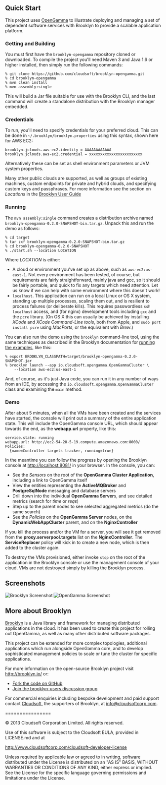 ## Quick Start

This project uses [OpenGamma](http://www.opengamma.com/) to illustrate
deploying and managing a set of dependent software services with
Brooklyn to provide a scalable application platform.

### Getting and Building

You must first have the `brooklyn-opengamma` repository cloned or
downloaded. To compile the project you'll need Maven 3 and Java 1.6 or
higher installed, then simply run the following commands:

    % git clone https://github.com/cloudsoft/brooklyn-opengamma.git
    % cd brooklyn-opengamma
    % mvn clean install
    % mvn assembly:single

This will build a Jar file suitable for use with the Brooklyn CLI,
and the last command will create a standalone distribution with the
Brooklyn manager embedded.

### Credentials

To run, you'll need to specify credentials for your preferred cloud.  This
can be done in `~/.brooklyn/brooklyn.properties` using this syntax, shown
here for AWS EC2:

    brooklyn.jclouds.aws-ec2.identity = AAAAAAAAAAAA
    brooklyn.jclouds.aws-ec2.credential = xxxxxxxxxxxxxxxxxxxxxxxx

Alternatively these can be set as shell environment parameters or JVM
system properties.

Many other public clouds are supported, as well as groups of existing
machines, custom endpoints for private and hybrid clouds, and specifying
custom keys and passphrases. For more information see the section on
_Locations_ in the [Brooklyn User Guide](http://brooklyn.io/use/guide/defining-applications/common-usage.html)

### Running

The `mvn assembly:single` command creates a distribution archive named
`brooklyn-opengamma-0.2.0-SNAPSHOT-bin.tar.gz`. Unpack this and run the
demo as follows:

    % cd target
    % tar zxf brooklyn-opengamma-0.2.0-SNAPSHOT-bin.tar.gz
    % cd brooklyn-opengamma-0.2.0-SNAPSHOT
    % ./start.sh --location LOCATION

Where *LOCATION* is either:

- A cloud or environment you've set up as above, such as `aws-ec2:us-east-1`.
    Not every environment has been tested, of course, but requirements are
    fairly straightforward, mainly java and gcc, so it should be fairly
    portable, and quick to fix any targets which need attention. Let us know if
    we can help with some environment where this doesn't work!
- `localhost`. This application can run on a local Linux or OS X system,
    standing up multiple processes, scaling them out, and is resilient to process
    failures (or deliberate kills). This requires passwordless `ssh localhost`
    access, and (for nginx) development tools including `gcc` and the `pcre`
    library. (On OS X this can usually be achieved by installing *XCode* and
    *XCode Command-Line tools*, both from Apple, and `sudo port install pcre`
    using *MacPorts*, or the equivalent with *Brew*.)

You can also run the demo using the `brooklyn` command-line tool, using the same
techniques as described in the Brooklyn documentation for [running the
examples](http://brooklyncentral.github.io/use/examples/index.html), like this:

    % export BROOKLYN_CLASSPATH=target/brooklyn-opengamma-0.2.0-SNAPSHOT.jar
    % brooklyn launch --app io.cloudsoft.opengamma.OpenGammaCluster \
        --location aws-ec2:us-east-1

And, of course, as it's just Java code, you can run it in any number of
ways from an IDE, by accessing the `io.cloudsoft.opengamma.OpenGammaCluster`
class and examining the `main` method.

### Demo

After about 5 minutes, when all the VMs have been created and the services
have started, the console will print out a summary of the entire
application state. This will include the OpenGamma console URL,
which should appear towards the end, as the **webapp.url** property, like
this:

    service.state: running
    webapp.url: http://ec2-54-28-5-19.compute.amazonaws.com:8000/
    Policies:
      {name=Controller targets tracker, running=true}

In the meantime you can follow the progress by opening the Brooklyn
console at <http://localhost:8081/> in your browser. In the console, you can:

* See the *Sensors* on the root of the **OpenGamma Cluster Application**,
    including a link to OpenGamma itself
* View the entities representing the **ActiveMQBroker** and **PostgreSqlNode**
    messaging and database servers
* Drill down into the individual **OpenGamma Server**s, and see detailed
    metrics (search for *time* or *reqs*)
* Step up to the parent nodes to see selected aggregated metrics (do the
    same search)
* See the *Policies* on the **OpenGamma Server** nodes, on the
    **DynamicWebAppCluster** parent, and on the **NginxController**

If you kill the process and/or the VM for a server, you will see it get removed
from the **proxy.serverpool.targets** list on the **NginxController**. The
**ServiceReplacer** policy will kick in to create a new node, which is then
added to the cluster again.

To destroy the VMs provisioned, either invoke `stop` on the root of the
application in the Brooklyn console or use the management console of your
cloud.  VMs are not destroyed simply by killing the Brooklyn process.

## Screenshots

![Brooklyn Screenshot](https://raw.github.com/cloudsoft/brooklyn-opengamma/master/docs/screenshots/brooklyn.png)
![OpenGamma Screenshot](https://raw.github.com/cloudsoft/brooklyn-opengamma/master/docs/screenshots/opengamma.png)

## More about Brooklyn

[Brooklyn](https://github.com/brooklyncentral/brooklyn/) is a Java library
and framework for managing distributed applications in the cloud. It has
been used to create this project for rolling out OpenGamma, as well as
many other distributed software packages.

This project can be extended for more complex topologies, additional
applications which run alongside OpenGamma core, and to develop
sophisticated management policies to scale or tune the cluster for specific
applications.

For more information on the open-source Brooklyn project visit <http://brooklyn.io/> or:

- [Fork the code on GitHub](https://github.com/brooklyncentral/brooklyn/fork)
- [Join the brooklyn-users discussion group](https://groups.google.com/forum/#!forum/brooklyn-users) 

For commercial enquiries including bespoke development and paid support
contact [Cloudsoft](http://www.cloudsoftcorp.com/), the supporters of
Brooklyn, at [info@cloudsoftcorp.com](mailto:info@cloudsoftcorp.com).

================

© 2013 Cloudsoft Corporation Limited. All rights reserved.

Use of this software is subject to the Cloudsoft EULA, provided in LICENSE.md and at 

http://www.cloudsoftcorp.com/cloudsoft-developer-license

Unless required by applicable law or agreed to in writing, software distributed under the License is distributed on an "AS IS" BASIS, WITHOUT WARRANTIES OR CONDITIONS OF ANY KIND, either express or implied. See the License for the specific language governing permissions and limitations under the License.